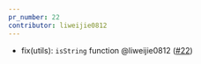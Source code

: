 ```yaml
---
pr_number: 22
contributor: liweijie0812
---
```


- fix(utils): `isString` function @liweijie0812 ([#22](https://github.com/liweijie0812/test-mono-log/pull/22))
